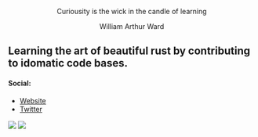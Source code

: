 <p align="center" class="head" >Curiousity is the wick in the candle of learning</p>
<p align="center" class="head" >William Arthur Ward</p>

## Learning the art of beautiful rust by contributing to idomatic code bases.

#### Social:
- [Website](https://www.jackhawkins.xyz/)
- [Twitter](https://twitter.com/jackgh_eth)

<a>
  <img align="center" src="https://github-readme-stats.vercel.app/api?username=JackG-eth&show_icons=true&theme=tokyonight" />
</a>
<a>
  <img align="center" src="https://github-readme-stats.vercel.app/api/top-langs/?username=JackG-eth&layout=compact&show_icons=true&theme=tokyonight" />
</a>
